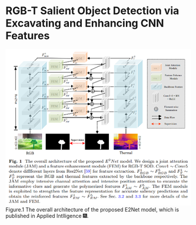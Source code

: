 # RGB-T Salient Object Detection via Excavating and Enhancing CNN Features
![image](figs/overview.png)  
   Figure.1 The overall architecture of the proposed E2Net model, which is published in Applied Intlligence 🎆.  
